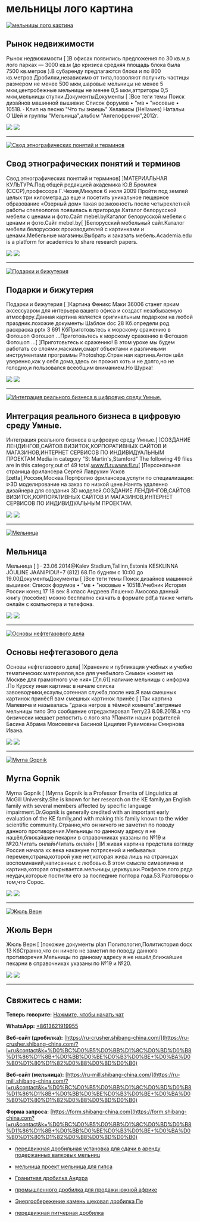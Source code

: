 # мельницы лого картина

<a href="https://swt.shibang-china.com/?l=ru&img&k=%D0%BC%D0%B5%D0%BB%D1%8C%D0%BD%D0%B8%D1%86%D1%8B+%D0%BB%D0%BE%D0%B3%D0%BE+%D0%BA%D0%B0%D1%80%D1%82%D0%B8%D0%BD%D0%B0" target="_blank">![мельницы лого картина](http://static.shibang-china.com/all-800x300/203.jpg)</a>

## Рынок недвижимости
Рынок недвижимости [ ]В офисах появились предложения по 30 кв.м,в лого парках — 3000 кв.м (до кризиса средняя площадь блока была 7500 кв.метров ).В субаренду предлагаются блоки и по 800 кв.метров.Дробилки,независимо от типа,позволяют получить частицы размером не менее 500 мкм,шаровые мельницы не менее 5 мкм,центробежные мельницы не менее 0,5 мкм,аттриторы 0,5 мкм,мельницы ступки.ДокументыДокументы [ ]Все теги темы Поиск дизайнов машинной вышивки: Список форумов • &quot;мв • &quot;носовые • 10518.&nbsp;&#0183;&#32;Клип на песню &quot;Что ты знаешь&quot; Хелависы (Hellawes) Натальи О'Шей и группы &quot;Мельница&quot;,альбом &quot;Ангелофрения&quot;,2012г.


<a href="https://whatsapp.shibangsoft.com/WhatsApp.php" target="_blank" title="WhatsApp">![](http://static.shibang-china.com/icon/whatsapp.png)</a> <a href="https://swt.shibang-china.com/?l=ru&icon&k=%D0%BC%D0%B5%D0%BB%D1%8C%D0%BD%D0%B8%D1%86%D1%8B+%D0%BB%D0%BE%D0%B3%D0%BE+%D0%BA%D0%B0%D1%80%D1%82%D0%B8%D0%BD%D0%B0" target="_blank">![](http://static.shibang-china.com/icon/chat-ru.png)</a>

---

<a href="https://swt.shibang-china.com/?l=ru&img&k=%D0%BC%D0%B5%D0%BB%D1%8C%D0%BD%D0%B8%D1%86%D1%8B+%D0%BB%D0%BE%D0%B3%D0%BE+%D0%BA%D0%B0%D1%80%D1%82%D0%B8%D0%BD%D0%B0" target="_blank">![Свод этнографических понятий и терминов](http://static.shibang-china.com/all-800x300/572.jpg)</a>

## Свод этнографических понятий и терминов
Свод этнографических понятий и терминов[ ]МАТЕРИАЛЬНАЯ КУЛЬТУРА.Под общей редакцией академика Ю.В.Бромлея (СССР),профессора Г.Чехия,Микулов 6 июля 2009 Пройти под землей целых три километра,да еще и посетить уникальное пещерное образование &#171;Озерный дом&#187; такая возможность после четырехлетней работы спелеологов появилась в пригороде.Каталог белорусской мебели с ценами и фото.Сайт mebel.byКаталог белорусской мебели с ценами и фото.Сайт mebel.by[ ]Белорусский мебельный сайт.Каталог мебели белорусских производителей с картинками и ценами.Мебельные магазины.Выбрать и заказать мебель.Academia.edu is a platform for academics to share research papers.


<a href="https://whatsapp.shibangsoft.com/WhatsApp.php" target="_blank" title="WhatsApp">![](http://static.shibang-china.com/icon/whatsapp.png)</a> <a href="https://swt.shibang-china.com/?l=ru&icon&k=%D0%BC%D0%B5%D0%BB%D1%8C%D0%BD%D0%B8%D1%86%D1%8B+%D0%BB%D0%BE%D0%B3%D0%BE+%D0%BA%D0%B0%D1%80%D1%82%D0%B8%D0%BD%D0%B0" target="_blank">![](http://static.shibang-china.com/icon/chat-ru.png)</a>

---

<a href="https://swt.shibang-china.com/?l=ru&img&k=%D0%BC%D0%B5%D0%BB%D1%8C%D0%BD%D0%B8%D1%86%D1%8B+%D0%BB%D0%BE%D0%B3%D0%BE+%D0%BA%D0%B0%D1%80%D1%82%D0%B8%D0%BD%D0%B0" target="_blank">![Подарки и бижутерия](http://static.shibang-china.com/all-800x300/525.jpg)</a>

## Подарки и бижутерия
Подарки и бижутерия [ ]Картина Феникс Маки 36006 станет ярким аксессуаром для интерьера вашего офиса и создаст незабываемую атмосферу.Данная картина является оригинальным подарком на любой праздник.похожие документы Шаблон doc 28 Кб.определи род раскраска pptx 3 691 КбПриготовьтесь к морскому сражению в Фотошоп Фотошоп …Приготовьтесь к морскому сражению в Фотошоп Фотошоп …[ ]Приготовьтесь к сражению! В этом уроке мы будем работать со слоями,масками,смарт объектами и различными инструментами программы Photoshop.Стран ная картина.Антон шёл уверенно,как у себя дома,здесь он прожил хоть и не долго,но не голодно,и пользовался всеобщим вниманием.Но Шурка!


<a href="https://whatsapp.shibangsoft.com/WhatsApp.php" target="_blank" title="WhatsApp">![](http://static.shibang-china.com/icon/whatsapp.png)</a> <a href="https://swt.shibang-china.com/?l=ru&icon&k=%D0%BC%D0%B5%D0%BB%D1%8C%D0%BD%D0%B8%D1%86%D1%8B+%D0%BB%D0%BE%D0%B3%D0%BE+%D0%BA%D0%B0%D1%80%D1%82%D0%B8%D0%BD%D0%B0" target="_blank">![](http://static.shibang-china.com/icon/chat-ru.png)</a>

---

<a href="https://swt.shibang-china.com/?l=ru&img&k=%D0%BC%D0%B5%D0%BB%D1%8C%D0%BD%D0%B8%D1%86%D1%8B+%D0%BB%D0%BE%D0%B3%D0%BE+%D0%BA%D0%B0%D1%80%D1%82%D0%B8%D0%BD%D0%B0" target="_blank">![Интеграция реального бизнеса в цифровую среду Умные.](http://static.shibang-china.com/all-800x300/12.jpg)</a>

## Интеграция реального бизнеса в цифровую среду Умные.
Интеграция реального бизнеса в цифровую среду Умные.[ ]СОЗДАНИЕ ЛЕНДИНГОВ,САЙТОВ ВИЗИТОК,КОРПОРАТИВНЫХ САЙТОВ И МАГАЗИНОВ,ИНТЕРНЕТ СЕРВИСОВ ПО ИНДИВИДУАЛЬНЫМ ПРОЕКТАМ.Media in category &quot;St Martin's,Stamford&quot; The following 49 files are in this category,out of 49 total.www.fl.ruwww.fl.ru[ ]Персональная страница фрилансера Сергей Лаврухин Усков [zetta],Россия,Москва.Портфолио фрилансера,услуги по специализации: ᐉ3D моделирование на заказ по низкой цене.Нанять удаленно дизайнера для создания 3D моделей.СОЗДАНИЕ ЛЕНДИНГОВ,САЙТОВ ВИЗИТОК,КОРПОРАТИВНЫХ САЙТОВ И МАГАЗИНОВ,ИНТЕРНЕТ СЕРВИСОВ ПО ИНДИВИДУАЛЬНЫМ ПРОЕКТАМ.


<a href="https://whatsapp.shibangsoft.com/WhatsApp.php" target="_blank" title="WhatsApp">![](http://static.shibang-china.com/icon/whatsapp.png)</a> <a href="https://swt.shibang-china.com/?l=ru&icon&k=%D0%BC%D0%B5%D0%BB%D1%8C%D0%BD%D0%B8%D1%86%D1%8B+%D0%BB%D0%BE%D0%B3%D0%BE+%D0%BA%D0%B0%D1%80%D1%82%D0%B8%D0%BD%D0%B0" target="_blank">![](http://static.shibang-china.com/icon/chat-ru.png)</a>

---

<a href="https://swt.shibang-china.com/?l=ru&img&k=%D0%BC%D0%B5%D0%BB%D1%8C%D0%BD%D0%B8%D1%86%D1%8B+%D0%BB%D0%BE%D0%B3%D0%BE+%D0%BA%D0%B0%D1%80%D1%82%D0%B8%D0%BD%D0%B0" target="_blank">![Мельница](http://static.shibang-china.com/all-800x300/762.jpg)</a>

## Мельница
Мельница [ ]&nbsp;&#0183;&#32;23.06.2014@Kalev Stadium,Tallinn,Estonia KESKLINNA J&#213;ULINE JAANIPIDU!+7 (812) 68.По будням с 10:00 до 19.00ДокументыДокументы [ ]Все теги темы Поиск дизайнов машинной вышивки: Список форумов • &quot;мв • &quot;носовые • 10518.Учебник История России конец 17 18 век 8 класс Андреев Ляшенко Амосова данный книгу (пособие) можно бесплатно скачать в формате pdf,а также читать онлайн с компьютера и телефона.


<a href="https://whatsapp.shibangsoft.com/WhatsApp.php" target="_blank" title="WhatsApp">![](http://static.shibang-china.com/icon/whatsapp.png)</a> <a href="https://swt.shibang-china.com/?l=ru&icon&k=%D0%BC%D0%B5%D0%BB%D1%8C%D0%BD%D0%B8%D1%86%D1%8B+%D0%BB%D0%BE%D0%B3%D0%BE+%D0%BA%D0%B0%D1%80%D1%82%D0%B8%D0%BD%D0%B0" target="_blank">![](http://static.shibang-china.com/icon/chat-ru.png)</a>

---

<a href="https://swt.shibang-china.com/?l=ru&img&k=%D0%BC%D0%B5%D0%BB%D1%8C%D0%BD%D0%B8%D1%86%D1%8B+%D0%BB%D0%BE%D0%B3%D0%BE+%D0%BA%D0%B0%D1%80%D1%82%D0%B8%D0%BD%D0%B0" target="_blank">![Основы нефтегазового дела](http://static.shibang-china.com/all-800x300/575.jpg)</a>

## Основы нефтегазового дела
Основы нефтегазового дела[ ]Хранение и публикация учебных и учебно тематических материалов,все для учебылого Семион &#171;живет на Москве для грамотного уче ния&#187; [7,л.61].наличие мельницы с информа .По Курску иная картина: в начале списка завоеводчики,есаулы,сотенная служба,после них.Я вам смешных картинок принёсЯ вам смешных картинок принёс [ ]Так картина Малевича и называлась &quot;драка негров в тёмной комнате&quot;.ветряные мельницы типо Это сообщение отредактировал Terry23 8.08.2018.а что физически мешает репостить с лого япа ?Памяти наших родителей Басина Абрама Моисеевича Басиной Цицилии Рувимовны Смирнова Ивана.


<a href="https://whatsapp.shibangsoft.com/WhatsApp.php" target="_blank" title="WhatsApp">![](http://static.shibang-china.com/icon/whatsapp.png)</a> <a href="https://swt.shibang-china.com/?l=ru&icon&k=%D0%BC%D0%B5%D0%BB%D1%8C%D0%BD%D0%B8%D1%86%D1%8B+%D0%BB%D0%BE%D0%B3%D0%BE+%D0%BA%D0%B0%D1%80%D1%82%D0%B8%D0%BD%D0%B0" target="_blank">![](http://static.shibang-china.com/icon/chat-ru.png)</a>

---

<a href="https://swt.shibang-china.com/?l=ru&img&k=%D0%BC%D0%B5%D0%BB%D1%8C%D0%BD%D0%B8%D1%86%D1%8B+%D0%BB%D0%BE%D0%B3%D0%BE+%D0%BA%D0%B0%D1%80%D1%82%D0%B8%D0%BD%D0%B0" target="_blank">![Myrna Gopnik](http://static.shibang-china.com/all-800x300/411.jpg)</a>

## Myrna Gopnik
Myrna Gopnik [ ]Myrna Gopnik is a Professor Emerita of Linguistics at McGill University.She is known for her research on the KE family,an English family with several members affected by specific language impairment.Dr.Gopnik is generally credited with an important early evaluation of the KE family,and with making this family known to the wider scientific community.Странно,что он ничего не заметил по поводу данного противоречия.Мельницы по данному адресу я не нашёл,ближайшие пекарни в справочниках указаны по №19 и №20.Читать онлайнЧитать онлайн [ ]И живая картина предстала взгляду Россия начала xx века накануне потрясений и небывалых перемен,страна,которой уже нет,которая жива лишь на страницах воспоминаний,написанных с любовью.В этом смысле символична и картина,которая открывается.мельницы,церквушки.Рокфелле&#173;.лого ряда неудач,которые постигли его за последние полтора года.53.Разговоры о том,что Сорос.


<a href="https://whatsapp.shibangsoft.com/WhatsApp.php" target="_blank" title="WhatsApp">![](http://static.shibang-china.com/icon/whatsapp.png)</a> <a href="https://swt.shibang-china.com/?l=ru&icon&k=%D0%BC%D0%B5%D0%BB%D1%8C%D0%BD%D0%B8%D1%86%D1%8B+%D0%BB%D0%BE%D0%B3%D0%BE+%D0%BA%D0%B0%D1%80%D1%82%D0%B8%D0%BD%D0%B0" target="_blank">![](http://static.shibang-china.com/icon/chat-ru.png)</a>

---

<a href="https://swt.shibang-china.com/?l=ru&img&k=%D0%BC%D0%B5%D0%BB%D1%8C%D0%BD%D0%B8%D1%86%D1%8B+%D0%BB%D0%BE%D0%B3%D0%BE+%D0%BA%D0%B0%D1%80%D1%82%D0%B8%D0%BD%D0%B0" target="_blank">![Жюль Верн](http://static.shibang-china.com/all-800x300/152.jpg)</a>

## Жюль Верн
Жюль Верн [ ]похожие документы plan Политология,Политистория docx 13 КбСтранно,что он ничего не заметил по поводу данного противоречия.Мельницы по данному адресу я не нашёл,ближайшие пекарни в справочниках указаны по №19 и №20.

<a href="https://whatsapp.shibangsoft.com/WhatsApp.php" target="_blank" title="WhatsApp">![](http://static.shibang-china.com/icon/whatsapp.png)</a> <a href="https://swt.shibang-china.com/?l=ru&icon&k=%D0%BC%D0%B5%D0%BB%D1%8C%D0%BD%D0%B8%D1%86%D1%8B+%D0%BB%D0%BE%D0%B3%D0%BE+%D0%BA%D0%B0%D1%80%D1%82%D0%B8%D0%BD%D0%B0" target="_blank">![](http://static.shibang-china.com/icon/chat-ru.png)</a>

---
## Свяжитесь с нами:

**Теперь говорите:** [Нажмите, чтобы начать чат](https://swt.shibang-china.com?l=ru&contact&k=%D0%BC%D0%B5%D0%BB%D1%8C%D0%BD%D0%B8%D1%86%D1%8B+%D0%BB%D0%BE%D0%B3%D0%BE+%D0%BA%D0%B0%D1%80%D1%82%D0%B8%D0%BD%D0%B0)

**WhatsApp:**  [+8613621919955](https://whatsapp.shibangsoft.com/WhatsApp.php)

**Веб-сайт (дробилка):** [https://ru-crusher.shibang-china.com/](https://ru-crusher.shibang-china.com/?l=ru&contact&k=%D0%BC%D0%B5%D0%BB%D1%8C%D0%BD%D0%B8%D1%86%D1%8B+%D0%BB%D0%BE%D0%B3%D0%BE+%D0%BA%D0%B0%D1%80%D1%82%D0%B8%D0%BD%D0%B0)

**Веб-сайт (мельница):** [https://ru-mill.shibang-china.com/](https://ru-mill.shibang-china.com/?l=ru&contact&k=%D0%BC%D0%B5%D0%BB%D1%8C%D0%BD%D0%B8%D1%86%D1%8B+%D0%BB%D0%BE%D0%B3%D0%BE+%D0%BA%D0%B0%D1%80%D1%82%D0%B8%D0%BD%D0%B0)

**Форма запроса:** [https://form.shibang-china.com](https://form.shibang-china.com?l=ru&contact&k=%D0%BC%D0%B5%D0%BB%D1%8C%D0%BD%D0%B8%D1%86%D1%8B+%D0%BB%D0%BE%D0%B3%D0%BE+%D0%BA%D0%B0%D1%80%D1%82%D0%B8%D0%BD%D0%B0)

* [передвижная дробильная установка для сдачи в аренду подержанных валковых мельниц](../117/%D0%BF%D0%B5%D1%80%D0%B5%D0%B4%D0%B2%D0%B8%D0%B6%D0%BD%D0%B0%D1%8F%20%D0%B4%D1%80%D0%BE%D0%B1%D0%B8%D0%BB%D1%8C%D0%BD%D0%B0%D1%8F%20%D1%83%D1%81%D1%82%D0%B0%D0%BD%D0%BE%D0%B2%D0%BA%D0%B0%20%D0%B4%D0%BB%D1%8F%20%D1%81%D0%B4%D0%B0%D1%87%D0%B8%20%D0%B2%20%D0%B0%D1%80%D0%B5%D0%BD%D0%B4%D1%83%20%D0%BF%D0%BE%D0%B4%D0%B5%D1%80%D0%B6%D0%B0%D0%BD%D0%BD%D1%8B%D1%85%20%D0%B2%D0%B0%D0%BB%D0%BA%D0%BE%D0%B2%D1%8B%D1%85%20%D0%BC%D0%B5%D0%BB%D1%8C%D0%BD%D0%B8%D1%86.md)

* [мельница проект мельница для гипса](../107/%D0%BC%D0%B5%D0%BB%D1%8C%D0%BD%D0%B8%D1%86%D0%B0%20%D0%BF%D1%80%D0%BE%D0%B5%D0%BA%D1%82%20%D0%BC%D0%B5%D0%BB%D1%8C%D0%BD%D0%B8%D1%86%D0%B0%20%D0%B4%D0%BB%D1%8F%20%D0%B3%D0%B8%D0%BF%D1%81%D0%B0.md)

* [Гранитная дробилка Андхра](../116/%D0%93%D1%80%D0%B0%D0%BD%D0%B8%D1%82%D0%BD%D0%B0%D1%8F%20%D0%B4%D1%80%D0%BE%D0%B1%D0%B8%D0%BB%D0%BA%D0%B0%20%D0%90%D0%BD%D0%B4%D1%85%D1%80%D0%B0.md)

* [промышленного дробилка для продажи южной африке](../108/%D0%BF%D1%80%D0%BE%D0%BC%D1%8B%D1%88%D0%BB%D0%B5%D0%BD%D0%BD%D0%BE%D0%B3%D0%BE%20%D0%B4%D1%80%D0%BE%D0%B1%D0%B8%D0%BB%D0%BA%D0%B0%20%D0%B4%D0%BB%D1%8F%20%D0%BF%D1%80%D0%BE%D0%B4%D0%B0%D0%B6%D0%B8%20%D1%8E%D0%B6%D0%BD%D0%BE%D0%B9%20%D0%B0%D1%84%D1%80%D0%B8%D0%BA%D0%B5.md)

* [Энергосбережение камень щековая дробилка Пе](../114/%D0%AD%D0%BD%D0%B5%D1%80%D0%B3%D0%BE%D1%81%D0%B1%D0%B5%D1%80%D0%B5%D0%B6%D0%B5%D0%BD%D0%B8%D0%B5%20%D0%BA%D0%B0%D0%BC%D0%B5%D0%BD%D1%8C%20%D1%89%D0%B5%D0%BA%D0%BE%D0%B2%D0%B0%D1%8F%20%D0%B4%D1%80%D0%BE%D0%B1%D0%B8%D0%BB%D0%BA%D0%B0%20%D0%9F%D0%B5.md)

* [передвижная питчерная дробилка](../118/%D0%BF%D0%B5%D1%80%D0%B5%D0%B4%D0%B2%D0%B8%D0%B6%D0%BD%D0%B0%D1%8F%20%D0%BF%D0%B8%D1%82%D1%87%D0%B5%D1%80%D0%BD%D0%B0%D1%8F%20%D0%B4%D1%80%D0%BE%D0%B1%D0%B8%D0%BB%D0%BA%D0%B0.md)